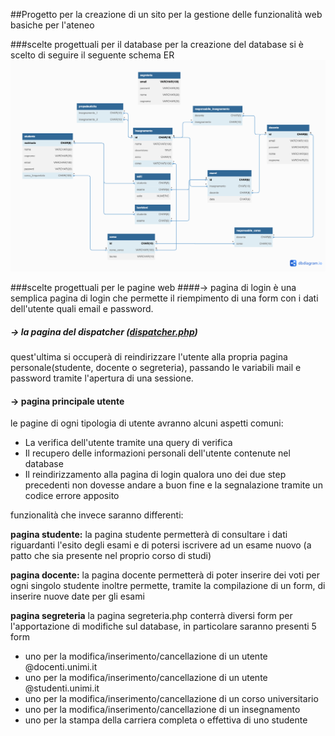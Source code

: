 ##Progetto per la creazione di un sito per la gestione delle funzionalità web basiche per l'ateneo

###scelte progettuali per il database
per la creazione del database si è scelto di seguire il seguente schema ER
![alt text](immagini/diagramma.png)

###scelte progettuali per le pagine web
####-> pagina di login
è una semplica pagina di login che permette il riempimento di una form con i dati dell'utente quali email e password.
##### -> la pagina del dispatcher ([dispatcher.php](dispatcher.php))
 quest'ultima si occuperà di reindirizzare l'utente alla propria pagina personale(studente, docente o segreteria), passando le variabili mail e password tramite l'apertura di una sessione.

#### -> pagina principale utente
le pagine di ogni tipologia di utente avranno alcuni aspetti comuni:
- La verifica dell'utente tramite una query di verifica
- Il recupero delle informazioni personali dell'utente contenute nel database
- Il reindirizzamento alla pagina di login qualora uno dei due step precedenti non dovesse andare a buon fine e la segnalazione tramite un codice errore apposito
  
funzionalità che invece saranno differenti:

**pagina studente:**
la pagina studente permetterà di consultare i dati riguardanti l'esito degli esami e di potersi iscrivere ad un esame nuovo
(a patto che sia presente nel proprio corso di studi)

**pagina docente:**
la pagina docente permetterà di poter inserire dei voti per ogni singolo studente inoltre permette, tramite la compilazione di un form, di inserire nuove date per gli esami

**pagina segreteria**
la pagina segreteria.php conterrà diversi form per l'apportazione di modifiche sul database, in particolare saranno presenti 5 form 
- uno per la modifica/inserimento/cancellazione di un utente @docenti.unimi.it
- uno per la modifica/inserimento/cancellazione di un utente @studenti.unimi.it
- uno per la modifica/inserimento/cancellazione di un corso universitario
- uno per la modifica/inserimento/cancellazione di un insegnamento
- uno per la stampa della carriera completa o effettiva di uno studente
